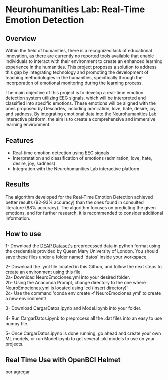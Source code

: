 # Neurohumanities Lab: Real-Time Emotion Detection

## Overview
Within the field of humanities, there is a recognized lack of educational innovation, as there are currently no reported tools available that enable individuals to interact with their environment to create an enhanced learning experience in the humanities. This project proposes a solution to address this gap by integrating technology and promoting the development of teaching methodologies in the humanities, specifically through the incorporation of emotional monitoring during the learning process. 

The main objective of this project is to develop a real-time emotion detection system utilizing EEG signals, which will be interpreted and classified into specific emotions. These emotions will be aligned with the ones proposed by Descartes, including admiration, love, hate, desire, joy, and sadness. By integrating emotional data into the Neurohumanities Lab interactive platform, the aim is to create a comprehensive and immersive learning environment.

## Features
- Real-time emotion detection using EEG signals
- Interpretation and classification of emotions (admiration, love, hate, desire, joy, sadness)
- Integration with the Neurohumanities Lab interactive platform

## Results
The algorithm developed for the Real-Time Emotion Detection achieved better results (92-93% accuracy) than the ones found in consulted literature (88% accuracy). The algorithm focuses on predicting the given emotions, and for further research, it is recommended to consider additional information.

## How to use
1- Download the [DEAP Dataset's](https://www.eecs.qmul.ac.uk/mmv/datasets/deap/download.html) preprocessed data in python format using the credentials provided by Queen Mary University of London. You should save these files under a folder named 'datos' inside your workspace.

2- Download the .yml file located in this Github, and follow the next steps to create an environment using this file. \
  2a- Download NeuroEmociones.yml into your desired folder.\
  2b- Using the Anaconda Prompt, change directory to the one where NeuroEmociones.yml is located using 'cd (insert directory)'\
  2c- Use the command 'conda env create -f NeuroEmociones.yml' to create a new environment\

3- Download CargarDatos.ipynb and Model.ipynb into your folder.

4- Run CargarDatos.ipynb to preprocess all the .dat files into an easy to use numpy file. 

5- Once CargarDatos.ipynb is done running, go ahead and create your own ML models, or run Model.ipynb to get several .pkl models to use on your projects. 

## Real Time Use with OpenBCI Helmet

por agregar
